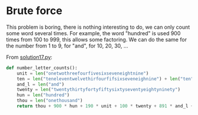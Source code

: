 # Brute force

This problem is boring, there is nothing interesting to do, we can only count
some word several times. For example, the word "hundred" is used 900 times from
100 to 999, this allows some factoring. We can do the same for the number from 1
to 9, for "and", for 10, 20, 30, ...

From [solution17.py](https://github.com/TurtleSmoke/Project-Euler/blob/main/problems/problem_00017/solution17.py):

```python
def number_letter_counts():
    unit = len("onetwothreefourfivesixseveneightnine")
    ten = len("teneleventwelvethirfourfifsixseveneighnine") + len("ten") * 7
    and_l = len("and")
    twenty = len("twentythirtyfortyfiftysixtyseventyeightyninety")
    hun = len("hundred")
    thou = len("onethousand")
    return thou + 900 * hun + 190 * unit + 100 * twenty + 891 * and_l + 10 * ten
```
